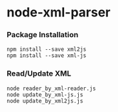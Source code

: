 # node-xml-parser

### Package Installation
```
npm install --save xml2js
npm install --save xml-js
```
### Read/Update XML
```
node reader_by_xml-reader.js
node update_by_xml-js.js
node update_by_xml2js.js
```
